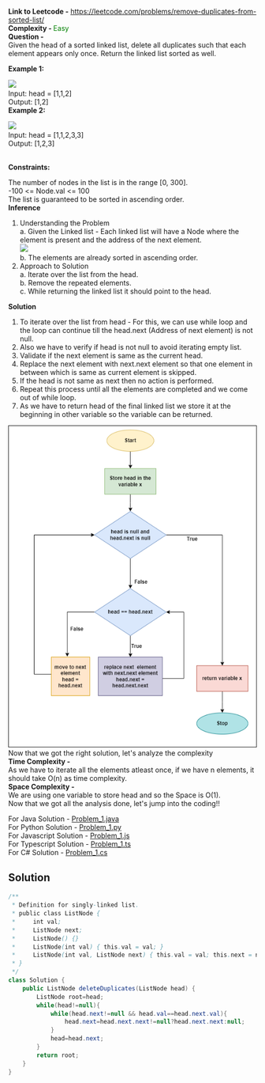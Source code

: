 **Link to Leetcode -** https://leetcode.com/problems/remove-duplicates-from-sorted-list/ <br/>
<b>Complexity - </b>   <span style="color:green">Easy</span><br/>
<b>Question - </b> <br/>
Given the head of a sorted linked list, delete all duplicates such that each element appears only once. Return the linked list sorted as well.



<b>Example 1:</b>

<img src = "https://assets.leetcode.com/uploads/2021/01/04/list1.jpg"/><br/>
Input: head = [1,1,2]<br/>
Output: [1,2]<br/>
<b>Example 2:</b>

 <img src="https://assets.leetcode.com/uploads/2021/01/04/list2.jpg"/><br/>
Input: head = [1,1,2,3,3]<br/>
Output: [1,2,3]
 
<br/>
<b>Constraints:</b>

The number of nodes in the list is in the range [0, 300].<br/>
-100 <= Node.val <= 100<br/>
The list is guaranteed to be sorted in ascending order.<br/>
<b>Inference</b><br/>
1. Understanding the Problem<br/>
   a. Given the Linked list - Each linked list will have a Node where the element is present and the address of the next element.<br/>
   <img src="https://media.geeksforgeeks.org/wp-content/cdn-uploads/gq/2013/03/Linkedlist.png"/><br/>
   b. The elements are already sorted in ascending order.<br/>
2. Approach to Solution <br/>
   a. Iterate over the list from the head.<br/>
   b. Remove the repeated elements.<br/>
   c. While returning the linked list it should point to the head.<br/>


<b>Solution</b><br/>
1. To iterate over the list from head - For this, we can use while loop and the loop can continue till the head.next (Address of next element) is not null.<br/>
2. Also we have to verify if head is not null to avoid iterating empty list.<br/>
3. Validate if the next element is same as the current head.<br/>
4. Replace the next element with next.next element so that one element in between which is same as current element is skipped.<br/>
5. If the head is not same as next then no action is performed.<br/>
6. Repeat this process until all the elements are completed and we come out of while loop.<br/>
7. As we have to return head of the final linked list we store it at the beginning in other variable so the variable can be returned.<br/>

<img src="https://github.com/shilpathota/99-leetcode-solutions/blob/main/Problem_1/Problem1.drawio.png"/>
<br/>
Now that we got the right solution, let's analyze the complexity<br/>
<b>Time Complexity -</b><br/>
As we have to iterate all the elements atleast once, if we have n elements, it should take O(n) as time complexity.<br/>
<b>Space Complexity - </b><br/>
We are using one variable to store head and so the Space is O(1).<br/>
Now that we got all the analysis done, let's jump into the coding!!
<br/>


For Java Solution - <a href="https://github.com/shilpathota/99-leetcode-solutions/blob/main/Problem_1/Problem_1.java">Problem_1.java</a><br/>
For Python Solution - <a href="https://github.com/shilpathota/99-leetcode-solutions/blob/main/Problem_1/Problem_1.py">Problem_1.py</a><br/>
For Javascript Solution - <a href="https://github.com/shilpathota/99-leetcode-solutions/blob/main/Problem_1/Problem_1.js">Problem_1.js</a><br/>
For Typescript Solution - <a href="https://github.com/shilpathota/99-leetcode-solutions/blob/main/Problem_1/Problem_1.ts">Problem_1.ts</a><br/>
For C# Solution - <a href="https://github.com/shilpathota/99-leetcode-solutions/blob/main/Problem_1/Problem_1.cs">Problem_1.cs</a><br/>

## Solution

```java
/**
 * Definition for singly-linked list.
 * public class ListNode {
 *     int val;
 *     ListNode next;
 *     ListNode() {}
 *     ListNode(int val) { this.val = val; }
 *     ListNode(int val, ListNode next) { this.val = val; this.next = next; }
 * }
 */
class Solution {
    public ListNode deleteDuplicates(ListNode head) {
        ListNode root=head;
        while(head!=null){
            while(head.next!=null && head.val==head.next.val){
                head.next=head.next.next!=null?head.next.next:null;
            }
            head=head.next;
        }
        return root;
    }
}
```

